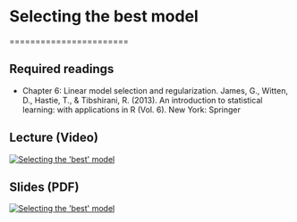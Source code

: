 # Selecting the best model
=======================

## Required readings

- Chapter 6: Linear model selection and regularization. James, G., Witten, D., Hastie, T., & Tibshirani, R. (2013). An introduction to statistical learning: with applications in R (Vol. 6). New York: Springer

## Lecture (Video)

[![Selecting the 'best' model](../thumbnails/selecting-the-best-model.jpeg)](https://www.youtube.com/watch?v=Ca9yQmOriEY "Selecting the 'best' model")

## Slides (PDF)

[![Selecting the 'best' model](../thumbnails/selecting-the-best-model.jpeg)](https://github.com/CoAxLab/Data-Explorations/blob/main/book/slides/selecting-the-best-model.pdf "Selecting the 'best' model")
